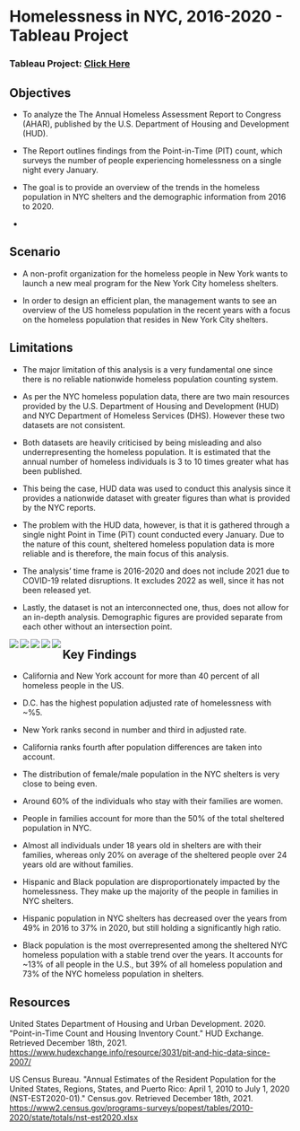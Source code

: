 # Homelessness in NYC, 2016-2020 - Tableau Project

### Tableau Project: [Click Here](https://public.tableau.com/shared/RFD3SQKKY?:display_count=n&:origin=viz_share_link)


## Objectives

- To analyze the The Annual Homeless Assessment Report to Congress (AHAR), published by the U.S. Department of Housing and Development (HUD). 

- The Report outlines findings from the Point-in-Time (PIT) count, which surveys the number of people experiencing homelessness on a single night every January.

- The goal is to provide an overview of the trends in the homeless population in NYC shelters and the demographic information from 2016 to 2020.
- 

## Scenario

- A non-profit organization for the homeless people in New York wants to launch a new meal program for the New York City homeless shelters.

- In order to design an efficient plan, the management wants to see an overview of the US homeless population in the recent years with a focus on the homeless population that resides in New York City shelters.


## Limitations

- The major limitation of this analysis is a very fundamental one since there is no reliable nationwide homeless population counting system.

- As per the NYC homeless population data, there are two main resources provided by the U.S. Department of Housing and Development (HUD) and NYC Department of Homeless Services (DHS). However these two datasets are not consistent.

- Both datasets are heavily criticised by being misleading and also underrepresenting the homeless population. It is estimated that the annual number of homeless individuals is 3 to 10 times greater what has been published.

- This being the case, HUD data was used to conduct this analysis since it provides a nationwide dataset with greater figures than what is provided by the NYC reports.

- The problem with the HUD data, however, is that it is gathered through a single night Point in Time (PiT) count conducted every January. Due to the nature of this count, sheltered homeless population data is more reliable and is therefore, the main focus of this analysis.

- The analysis’ time frame is 2016-2020 and does not include 2021 due to COVID-19 related disruptions. It excludes 2022 as well, since it has not been released yet.

- Lastly, the dataset is not an interconnected one, thus, does not allow for an in-depth analysis. Demographic figures are provided separate from each other without an intersection point.


<a href="https://github.com/Hazal-Y/Homelessness-in-NYC-Tableau-Project/blob/main/P-1.png"><img align="left" width="auto" height="auto" src="https://github.com/Hazal-Y/Homelessness-in-NYC-Tableau-Project/blob/main/P-1.png"></a>

<a href="https://github.com/Hazal-Y/Homelessness-in-NYC-Tableau-Project/blob/main/P-2.png"><img align="left" width="auto" height="auto" src="https://github.com/Hazal-Y/Homelessness-in-NYC-Tableau-Project/blob/main/P-2.png"></a>

<a href="https://github.com/Hazal-Y/Homelessness-in-NYC-Tableau-Project/blob/main/P-3.png"><img align="left" width="auto" height="auto" src="https://github.com/Hazal-Y/Homelessness-in-NYC-Tableau-Project/blob/main/P-3.png"></a>

<a href="https://github.com/Hazal-Y/Homelessness-in-NYC-Tableau-Project/blob/main/P-4.png"><img align="left" width="auto" height="auto" src="https://github.com/Hazal-Y/Homelessness-in-NYC-Tableau-Project/blob/main/P-4.png"></a>

<a href="https://github.com/Hazal-Y/Homelessness-in-NYC-Tableau-Project/blob/main/P-5.png"><img align="left" width="auto" height="auto" src="https://github.com/Hazal-Y/Homelessness-in-NYC-Tableau-Project/blob/main/P-5.png"></a>



## Key Findings

- California and New York account for more than 40 percent of all homeless people in the US.

- D.C. has the highest population adjusted rate of homelessness with ~%5.

- New York ranks second in number and third in adjusted rate. 

- California ranks fourth after population differences are taken into account.

- The distribution of female/male population in the NYC shelters is very close to being even.

- Around 60% of the individuals who stay with their families are women.

- People in families account for more than the 50% of the total sheltered population in NYC.

- Almost all individuals under 18 years old in shelters are with their families, whereas only 20% on average of the sheltered people over 24 years old are without families.

- Hispanic and Black population are disproportionately impacted by the homelessness. They make up the majority of the people in families in NYC shelters.

- Hispanic population in NYC shelters has decreased over the years from 49% in 2016 to 37% in 2020, but still holding a significantly high ratio.

- Black population is the most overrepresented among the sheltered NYC homeless population with a stable trend over the years. It accounts for ~13% of all people in the U.S., but 39% of all homeless population and 73% of the NYC homeless population in shelters.


## Resources

United States Department of Housing and Urban     Development. 2020. "Point-in-Time Count and Housing Inventory Count." HUD Exchange. Retrieved December 18th, 2021.  https://www.hudexchange.info/resource/3031/pit-and-hic-data-since-2007/


US Census Bureau. "Annual Estimates of the Resident Population for the United States, Regions, States, and Puerto Rico: April 1, 2010 to July 1, 2020 (NST-EST2020-01)." Census.gov. Retrieved December 18th, 2021. https://www2.census.gov/programs-surveys/popest/tables/2010-2020/state/totals/nst-est2020.xlsx

